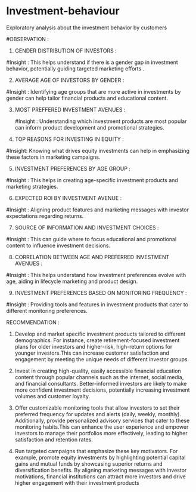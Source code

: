 # Investment-behaviour
Exploratory analysis about the investment behavior by customers 

#OBSERVATION :

1) GENDER DISTRIBUTION OF INVESTORS :

 #Insight : This helps understand if there is a gender gap in investment behavior, potentially guiding targeted marketing efforts .  

 2) AVERAGE AGE OF INVESTORS BY GENDER :

  #Insight : Identifying age groups that are more active in investments by gender can help tailor financial products and educational content.

3) MOST PREFFERED INVESTMENT AVENUES :

   #Insight : Understanding which investment products are most popular can inform product development and promotional strategies. 

4) TOP REASONS FOR INVESTING IN EQUITY :

  #Insight: Knowing what drives equity investments can help in emphasizing these factors in marketing campaigns.

5) INVESTMENT PREFERENCES BY AGE GROUP :

  #Insight :  This helps in creating age-specific investment products and marketing strategies.  

6) EXPECTED ROI BY INVESTMENT AVENUE :
   
  #Insight :  Aligning product features and marketing messages with investor expectations regarding returns.

7) SOURCE OF INFORMATION AND INVESTMENT CHOICES :

  #Insight : This can guide where to focus educational and promotional content to influence investment decisions.

8) CORRELATION BETWEEN AGE AND PREFERRED INVESTMENT AVENUES :

 #Insight :  This helps understand how investment preferences evolve with age, aiding in lifecycle marketing and product design.

9) INVESTMENT PREFERENCES BASED ON MONITORING FREQUENCY :

#Insight : Providing tools and features in investment products that cater to different monitoring preferences.
    
RECOMMENDATION :

1) Develop and market specific investment products tailored to different demographics. For instance, create retirement-focused investment plans for older investors and higher-risk, high-return options for younger investors.This can increase customer satisfaction and engagement by meeting the unique needs of different investor groups.

2) Invest in creating high-quality, easily accessible financial education content through popular channels such as the internet, social media, and financial consultants. Better-informed investors are likely to make more confident investment decisions, potentially increasing investment volumes and customer loyalty.

3) Offer customizable monitoring tools that allow investors to set their preferred frequency for updates and alerts (daily, weekly, monthly). Additionally, provide personalized advisory services that cater to these monitoring habits.This can enhance the user experience and empower investors to manage their portfolios more effectively, leading to higher satisfaction and retention rates.

4) Run targeted campaigns that emphasize these key motivators. For example, promote equity investments by highlighting potential capital gains and mutual funds by showcasing superior returns and diversification benefits. By aligning marketing messages with investor motivations, financial institutions can attract more investors and drive higher engagement with their investment products
   

   
   
     
        


       






    
    

   
   
   
   
   
   
   
